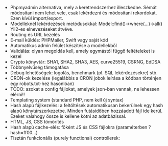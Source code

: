 ﻿- Phpmyadmin alternatíva, mely a keretrendszerhez illeszkedne. Sémát módosítani nem lehet vele, csak lekérdezni és módosítani rekordokat. Ezen kívül import/export.
- Modelleknél lekérdezések metódusokkal: Model::find()->where(...)->all() Yii2-es elnevezéseket átvéve.
- Routing és URL kezelés
- E-mail küldés: PHPMailer, Swift vagy saját kód
- Automatikus admin felület készítése a modellekből
- Validálás: olyan megoldás kell, amely egymástól függő feltételeket is kezel
- Crypto könyvtár: SHA1, SHA2, SHA3, AES, curve25519, CSRNG, EdDSA
- Többnyelvűség támogatása
- Debug lehetőségek: logolás, benchmark (pl. SQL lekérdezésekre) stb.
- CRON-ok kezelése (legalábbis a CRON jobok leírása a kódban történjen egy robots.txt-hez hasonlóan)
- TODO: azokat a config fájlokat, amelyek json-ban vannak, ne lehessen elérni!!
- Templating system (standard PHP, nem kell új syntax)
- Hash alapú fájlkezelés: a feltöltések automatikusan bekerülnek egy hash alapú könytárszerkezetbe. Minden futásidőben hozzáadott fájl ide kerül. Ezeket valahogy össze is kellene kötni az adatbázissal.
- HTML, JS, CSS tömörítés
- Hash alapú cache-elés: főként JS és CSS fájlokra (paraméterben ?hash=ff00...)
- Tisztán funkcionális (purely functional) controllerek: 